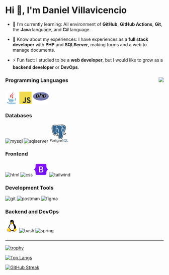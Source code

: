 # Hi 👋, I'm Daniel Villavicencio

- 🌱 I’m currently learning: All environment of **GitHub**, **GitHub Actions**, **Git**, the **Java** language, and **C#** language.

- 📄 Know about my experiences: I have experiences as a **full stack developer** with **PHP** and **SQLServer**, making forms and a web to manage documents.

- ⚡ Fun fact: I studied to be a **web developer**, but I would like to grow as a **backend developer** or **DevOps**.

###

<img align="right" height="250" src="https://i.redd.it/1d11s820dgm91.gif" />

### Programming Languages

<div align="left"> 
    <img src="https://raw.githubusercontent.com/devicons/devicon/master/icons/java/java-original.svg" alt="java" width="40" height="40"/>
    <img src="https://raw.githubusercontent.com/devicons/devicon/master/icons/javascript/javascript-original.svg" alt="javascript" width="40" height="40"/>
    <img src="https://raw.githubusercontent.com/devicons/devicon/master/icons/php/php-original.svg" alt="php" width="50" height="50"/>
</div>

### Databases

<div align="left"> 
    <img src="https://github.com/bablubambal/All_logo_and_pictures/blob/main/databases/mysql.svg" alt="mysql" width="60" height="60"/>
    <img src="https://www.svgrepo.com/show/303229/microsoft-sql-server-logo.svg" alt="sqlserver" width="60" height="60"/>
    <img src="https://raw.githubusercontent.com/devicons/devicon/master/icons/postgresql/postgresql-original-wordmark.svg" alt="postgres" width="60" height="60"/>
</div>

### Frontend

<div align="left"> 
    <img src="https://cdn.jsdelivr.net/gh/devicons/devicon/icons/html5/html5-original.svg" alt="html" width="40" height="40"/>
    <img src="https://cdn.jsdelivr.net/gh/devicons/devicon/icons/css3/css3-original.svg" alt="css" width="40" height="40"/>
    <img src="https://github.com/devicons/devicon/blob/master/icons/bootstrap/bootstrap-original.svg" alt="bootstrap" width="45" height="45"/>
    <img src="https://www.vectorlogo.zone/logos/tailwindcss/tailwindcss-icon.svg" alt="tailwind" width="40" height="40"/>
</div>

### Development Tools

<div align="left"> 
    <img src="https://www.vectorlogo.zone/logos/git-scm/git-scm-icon.svg" alt="git" width="40" height="40"/>
    <img src="https://www.vectorlogo.zone/logos/getpostman/getpostman-icon.svg" alt="postman" width="40" height="40"/>
    <img src="https://www.vectorlogo.zone/logos/figma/figma-icon.svg" alt="figma" width="40" height="40"/>
</div>

### Backend and DevOps

<div align="left"> 
    <img src="https://raw.githubusercontent.com/devicons/devicon/master/icons/linux/linux-original.svg" alt="linux" width="40" height="40"/>
    <img src="https://github.com/bablubambal/All_logo_and_pictures/blob/main/programming%20languages/bash.svg" alt="bash" width="40" height="40"/>
    <img src="https://www.vectorlogo.zone/logos/springio/springio-icon.svg" alt="spring" width="40" height="40"/>
</div>

###
---
[![trophy](https://github-profile-trophy.vercel.app/?username=danevi)](https://github.com/ryo-ma/github-profile-trophy)

[![Top Langs](https://github-readme-stats.vercel.app/api/top-langs?username=danevi&show_icons=true&locale=en&layout=compact)](https://github.com/danevi)

[![GitHub Streak](https://github-readme-streak-stats.herokuapp.com/?user=danevi)](https://github.com/danevi)
